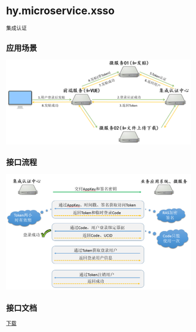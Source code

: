 # hy.microservice.xsso
集成认证


应用场景
------
  
![image](./hy.microservice.xsso/doc/01.应用场景.png)





接口流程
------
  
![image](./hy.microservice.xsso/doc/02.接口流程.png)





接口文档
------
  
[下载](https://github.com/HY-ZhengWei/hy.microservice.xsso/blob/master/hy.microservice.xsso/doc/HY.%E6%8E%A5%E5%8F%A3%E8%AF%B4%E6%98%8E-%E9%9B%86%E6%88%90%E8%AE%A4%E8%AF%81.docx)